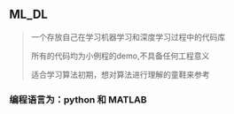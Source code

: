 ## ML_DL

> 一个存放自己在学习机器学习和深度学习过程中的代码库
>
> 所有的代码均为小例程的demo,不具备任何工程意义
>
> 适合学习算法初期，想对算法进行理解的童鞋来参考

### 编程语言为：python 和 MATLAB
